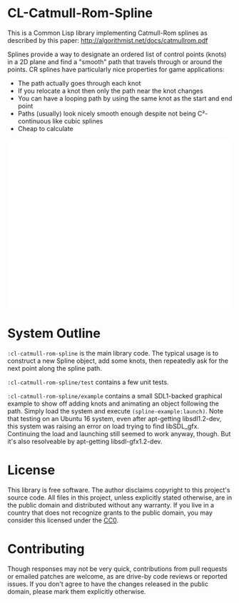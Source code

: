 # CL-Catmull-Rom-Spline

This is a Common Lisp library implementing Catmull-Rom splines as described by
this paper: http://algorithmist.net/docs/catmullrom.pdf

Splines provide a way to designate an ordered list of control points (knots) in
a 2D plane and find a "smooth" path that travels through or around the points.
CR splines have particularly nice properties for game applications:

* The path actually goes through each knot
* If you relocate a knot then only the path near the knot changes
* You can have a looping path by using the same knot as the start and end point
* Paths (usually) look nicely smooth enough despite not being C²-continuous like
  cubic splines
* Cheap to calculate

![example.gif](example/example.gif)

# System Outline

`:cl-catmull-rom-spline` is the main library code. The typical usage is to
construct a new Spline object, add some knots, then repeatedly ask for the next
point along the spline path.

`:cl-catmull-rom-spline/test` contains a few unit tests.

`:cl-catmull-rom-spline/example` contains a small SDL1-backed graphical example
to show off adding knots and animating an object following the path. Simply
load the system and execute `(spline-example:launch)`.
Note that testing on an Ubuntu 16 system, even after apt-getting libsdl1.2-dev,
this system was raising an error on load trying to find libSDL\_gfx.
Continuing the load and launching still seemed to work anyway, though. But
it's also resolveable by apt-getting libsdl-gfx1.2-dev.

# License

This library is free software. The author disclaims copyright to this project's
source code. All files in this project, unless explicitly stated otherwise, are
in the public domain and distributed without any warranty. If you live in a
country that does not recognize grants to the public domain, you may consider
this licensed under the
[CC0](https://creativecommons.org/share-your-work/public-domain/cc0/).

# Contributing

Though responses may not be very quick, contributions from pull requests or
emailed patches are welcome, as are drive-by code reviews or reported issues.
If you don't agree to have the changes released in the public domain, please
mark them explicitly otherwise.
